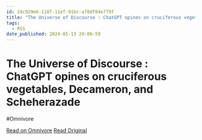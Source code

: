 ```yaml
---
id: 24c929e6-1187-11ef-91bc-a78df84e779f
title: "The Universe of Discourse : ChatGPT opines on cruciferous vegetables, Decameron, and Scheherazade"
tags:
  - RSS
date_published: 2024-05-13 20:06:59
---
```


# The Universe of Discourse : ChatGPT opines on cruciferous vegetables, Decameron, and Scheherazade
#Omnivore

[Read on Omnivore](https://omnivore.app/me/the-universe-of-discourse-chat-gpt-opines-on-cruciferous-vegetab-18f7474c38d)
[Read Original](https://blog.plover.com/tech/gpt/blue-rubies.html)



